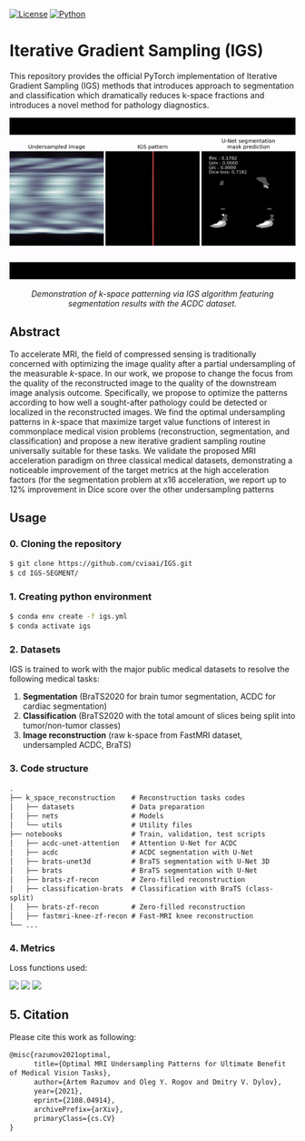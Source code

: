 [![License](https://img.shields.io/github/license/analysiscenter/pydens.svg)](https://www.apache.org/licenses/LICENSE-2.0)
[![Python](https://img.shields.io/badge/python-3.8-blue.svg)](https://python.org)

# Iterative Gradient Sampling (IGS)

This repository provides the official PyTorch implementation of Iterative Gradient Sampling (IGS) methods that introduces approach to segmentation and classification which dramatically reduces k-space fractions and introduces a novel method for pathology diagnostics.

<p align="center">
<img src="misc/igs_undersampling.gif" alt>

</p>
<p align="center">
<em>Demonstration of k-space patterning via IGS algorithm featuring segmentation results with the ACDC dataset.</em>
</p>


## Abstract
To accelerate MRI, the field of compressed sensing is traditionally concerned with optimizing the image quality after a partial undersampling of the measurable *k*-space. In our work, we propose to change the focus from the quality of the reconstructed image to the quality of the downstream image analysis outcome. 
Specifically, we propose to optimize the patterns according to how well a sought-after pathology could be detected or localized in the reconstructed images. 
We find the optimal undersampling patterns in *k*-space that maximize target value functions of interest in commonplace medical vision problems (reconstruction, segmentation, and classification) and propose a new iterative gradient sampling routine universally suitable for these tasks. 
We validate the proposed MRI acceleration paradigm on three classical medical datasets, demonstrating a noticeable improvement of the target metrics at the high acceleration factors (for the segmentation problem at x16 acceleration, we report up to 12% improvement in Dice score over the other undersampling patterns

## Usage

### 0. Cloning the repository

```bash
$ git clone https://github.com/cviaai/IGS.git
$ cd IGS-SEGMENT/
```

### 1. Creating python environment

```bash
$ conda env create -f igs.yml
$ conda activate igs
```

### 2. Datasets

IGS is trained to work with the major public medical datasets to resolve the following medical tasks:
1. **Segmentation** (BraTS2020 for brain tumor segmentation, ACDC for cardiac segmentation)
3. **Classification** (BraTS2020 with the total amount of slices being split into tumor/non-tumor classes)
4. **Image reconstruction** (raw k-space from FastMRI dataset, undersampled ACDC, BraTS)

### 3. Code structure
```
.
├── k_space_reconstruction    # Reconstruction tasks codes
│   ├── datasets              # Data preparation
│   ├── nets                  # Models
│   └── utils                 # Utility files
├── notebooks                 # Train, validation, test scripts
│   ├── acdc-unet-attention   # Attention U-Net for ACDC
│   ├── acdc                  # ACDC segmentation with U-Net
│   ├── brats-unet3d          # BraTS segmentation with U-Net 3D
│   ├── brats                 # BraTS segmentation with U-Net
│   ├── brats-zf-recon        # Zero-filled reconstruction
│   ├── classification-brats  # Classification with BraTS (class-split)
│   ├── brats-zf-recon        # Zero-filled reconstruction
│   ├── fastmri-knee-zf-recon # Fast-MRI knee reconstruction
└── ...
```
### 4. Metrics

Loss functions used:

<img src="https://render.githubusercontent.com/render/math?math=L_{DICE}(Y, \hat{Y})=1-\frac{2 Y \hat{Y}%2B1}{Y%2B\hat{Y}%2B1}">

<img src="https://render.githubusercontent.com/render/math?math=L_{BCE} = -\sum_{i=1}^{C=2}Y_{i} log (\hat{Y}_{i} )">

<img src="https://render.githubusercontent.com/render/math?math=L_{L1}=|| X_{i} - \hat{X_{i}}||_{1}">


## 5. Citation

Please cite this work as following:

```
@misc{razumov2021optimal,
      title={Optimal MRI Undersampling Patterns for Ultimate Benefit of Medical Vision Tasks}, 
      author={Artem Razumov and Oleg Y. Rogov and Dmitry V. Dylov},
      year={2021},
      eprint={2108.04914},
      archivePrefix={arXiv},
      primaryClass={cs.CV}
}
```
